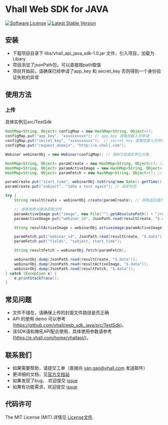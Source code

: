 # Vhall Web SDK for JAVA
[![Software License](https://img.shields.io/badge/license-MIT-brightgreen.svg)](LICENSE)
[![Latest Stable Version](https://img.shields.io/packagist/v/vhall/web_sdk_php.svg)](https://packagist.org/packages/vhall/web_sdk)

## 安装
* 下载项目目录下 libs/vhall_api_java_sdk-1.0.jar 文件，引入项目，加载为Libary
* 项目添加了jsonPath包，可以直接按path取值
* 项目开始前，请确保已经申请了app_key 和 secret_key 否则得到一个身份验证失败的异常

## 使用方法

### 上传
具体实例见src/TestSdk

```java
HashMap<String, Object> configMap = new HashMap<String, Object>();
configMap.put("app_key", "xxxxxxxxxx"); // app_key 请像技服人员申请
configMap.put("secret_key", "xxxxxxxxxx");  // secret_key 请像技服人员申请
configMap.put("request_domain", "http://e.vhall.com");

Webinar webinarObj = new Webinar(configMap); // 按API前缀实例化对象

HashMap<String, Object> paramCreate = new HashMap<String, Object>(); // 创建活动参数初始化
HashMap<String, Object> paramActiveImage = new HashMap<String, Object>(); // 上传封面参数初始化
HashMap<String, Object> paramFetch = new HashMap<String, Object>(); // 获取活动详情参数初始化

paramCreate.put("start_time", webinarObj.toString(new Date().getTime()).substring(0,10)); // 时间固定格式为10位长度时间戳
paramCreate.put("subject", "take a test again"); // 设定标签

try {
	String resultCreate = webinarObj.create(paramCreate); // 获取返回值为

	// 请使用绝对路径获取文件
	paramActiveImage.put("image", new File("").getAbsolutePath() + "/resources/vhall.png");
	paramActiveImage.put("webinar_id", JsonPath.read(resultCreate, "$.data"));

	String resultActiveImage = webinarObj.activeimage(paramActiveImage);

	paramFetch.put("webinar_id", JsonPath.read(resultCreate, "$.data"));  // 新创建的活动ID直接放入请求参数中
	paramFetch.put("fields", "subject, start_time");

	String resultFetch = webinarObj.fetch(paramFetch);

	webinarObj.dump(JsonPath.read(resultCreate, "$.data"));
	webinarObj.dump(JsonPath.read(resultActiveImage, "$.data"));
	webinarObj.dump(JsonPath.read(resultFetch, "$.data"));
} catch (Exception e) {
	e.printStackTrace();
}
```


## 常见问题

- 文件不错在，请确保上传的封面文件路径是否正确
- API 的使用 demo 可以参考 (https://github.com/vhall/web_sdk_java/src/TestSdk)。
- 该SDK请和微吼API配合使用，具体使用参数请参考(https://e.vhall.com/home/vhallapi/)。


## 联系我们

- 如果需要帮助，请提交工单（直接向 yan.gao@vhall.com 发送邮件）
- 更详细的文档，见[官方文档站](http://e.vhall.com/home/vhallapi)
- 如果发现了bug， 欢迎提交 [issue](https://github.com/vhall/web_sdk_php/issues)
- 如果有功能需求，欢迎提交 [issue](https://github.com/vhall/web_sdk_php/issues)

## 代码许可

The MIT License (MIT).详情见 [License文件](https://github.com/vhall/web_sdk_php/blob/master/LICENSE).

[packagist]: http://packagist.org
[install-packagist]: https://packagist.org/packages/vhall/web_sdk_php
